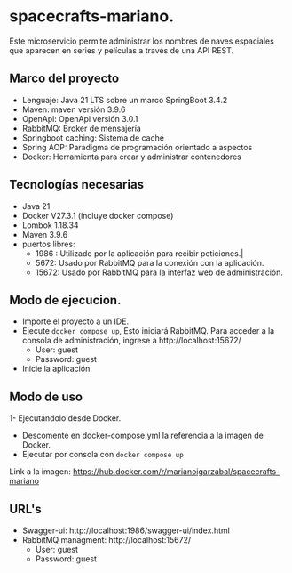 # spacecrafts-mariano.

Este microservicio permite administrar los nombres de naves espaciales que aparecen en series y películas a través de una API REST.
## Marco del proyecto

- Lenguaje: Java 21 LTS sobre un marco SpringBoot 3.4.2
- Maven: maven versión 3.9.6
- OpenApi: OpenApi versión 3.0.1
- RabbitMQ: Broker de mensajería
- Springboot caching: Sistema de caché
- Spring AOP: Paradigma de programación orientado a aspectos
- Docker: Herramienta para crear y administrar contenedores

## Tecnologías necesarias

- Java 21
- Docker V27.3.1 (incluye docker compose)
- Lombok 1.18.34
- Maven 3.9.6
- puertos libres:
    - 1986 : Utilizado por la aplicación para recibir peticiones.|
    - 5672: Usado por RabbitMQ para la conexión con la aplicación.
    - 15672: Usado por RabbitMQ para la interfaz web de administración.

## Modo de ejecucion.

- Importe el proyecto a un IDE.
- Ejecute `docker compose up`, Esto iniciará RabbitMQ. Para acceder a la consola de administración,
ingrese a http://localhost:15672/
    - User: guest
    - Password: guest
- Inicie la aplicación.

## Modo de uso

1- Ejecutandolo desde Docker.

- Descomente en docker-compose.yml la referencia a la imagen de Docker.
- Ejecutar por consola con `docker compose up`

Link a la imagen: https://hub.docker.com/r/marianoigarzabal/spacecrafts-mariano

## URL's

- Swagger-ui: http://localhost:1986/swagger-ui/index.html
- RabbitMQ managment: http://localhost:15672/
  - User: guest
  - Password: guest

